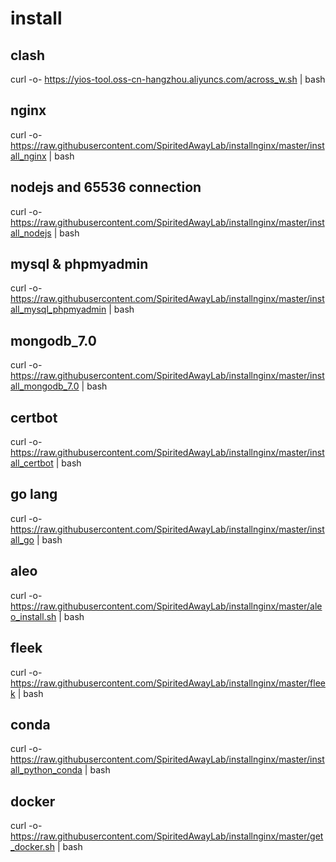 # install 
## clash
curl -o- https://yios-tool.oss-cn-hangzhou.aliyuncs.com/across_w.sh | bash
## nginx
curl -o- https://raw.githubusercontent.com/SpiritedAwayLab/installnginx/master/install_nginx  | bash
## nodejs and 65536 connection
curl -o- https://raw.githubusercontent.com/SpiritedAwayLab/installnginx/master/install_nodejs | bash
## mysql & phpmyadmin
curl -o- https://raw.githubusercontent.com/SpiritedAwayLab/installnginx/master/install_mysql_phpmyadmin | bash
## mongodb_7.0
curl -o- https://raw.githubusercontent.com/SpiritedAwayLab/installnginx/master/install_mongodb_7.0 | bash
## certbot
curl -o- https://raw.githubusercontent.com/SpiritedAwayLab/installnginx/master/install_certbot | bash
## go lang
curl -o- https://raw.githubusercontent.com/SpiritedAwayLab/installnginx/master/install_go | bash
## aleo
curl -o- https://raw.githubusercontent.com/SpiritedAwayLab/installnginx/master/aleo_install.sh | bash
## fleek
curl -o- https://raw.githubusercontent.com/SpiritedAwayLab/installnginx/master/fleek | bash
## conda
curl -o- https://raw.githubusercontent.com/SpiritedAwayLab/installnginx/master/install_python_conda | bash
## docker
curl -o- https://raw.githubusercontent.com/SpiritedAwayLab/installnginx/master/get_docker.sh | bash
